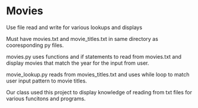 # Movies
Use file read and write for various lookups and displays

Must have movies.txt and movie_titles.txt in same directory as cooresponding py files.

movies.py uses functions and if statements to read from movies.txt and display movies that match the year for the input from user.

movie_lookup.py reads from movies_titles.txt and uses while loop to match user input pattern to movie titles.

Our class used this project to display knowledge of reading from txt files for various funcitons and programs.


